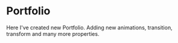 # Portfolio
Here I've created new Portfolio. Adding new animations, transition, transform and many more properties.
